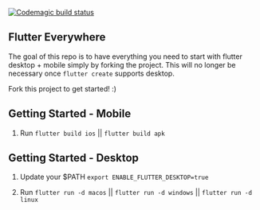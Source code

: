 [![Codemagic build status](https://api.codemagic.io/apps/5cd2d9cbc959181f99f3bc4b/5cd2d9cbc959181f99f3bc4a/status_badge.svg)](https://codemagic.io/apps/5cd2d9cbc959181f99f3bc4b/5cd2d9cbc959181f99f3bc4a/latest_build)

## Flutter Everywhere

The goal of this repo is to have everything you need to start with flutter desktop + mobile simply by forking the project. This will no longer be necessary once `flutter create` supports desktop.

Fork this project to get started! :)

## Getting Started - Mobile

1. Run `flutter build ios` || `flutter build apk`

## Getting Started - Desktop

1. Update your $PATH `export ENABLE_FLUTTER_DESKTOP=true`

2. Run `flutter run -d macos` || `flutter run -d windows` || `flutter run -d linux`
